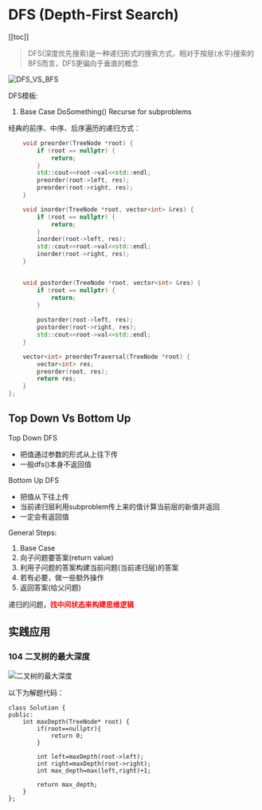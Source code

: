 # DFS (Depth-First Search)

[[toc]]

> DFS(深度优先搜索)是一种递归形式的搜索方式，相对于按层(水平)搜索的BFS而言，DFS更偏向于垂直的概念

 ![DFS_VS_BFS](/_images/interview/code/question-routine/DFS/DFS_VS_BFS.png)

DFS模板:

1. Base Case
    DoSomething()
    Recurse for subproblems
    

经典的前序、中序、后序遍历的递归方式：
```c++
    void preorder(TreeNode *root) {
        if (root == nullptr) {
            return;
        }
        std::cout<<root->val<<std::endl;
        preorder(root->left, res);
        preorder(root->right, res);
    }

    void inorder(TreeNode *root, vector<int> &res) {
        if (root == nullptr) {
            return;
        }
        inorder(root->left, res);
        std::cout<<root->val<<std::endl;
        inorder(root->right, res);
    }


    void postorder(TreeNode *root, vector<int> &res) {
        if (root == nullptr) {
            return;
        }
        
        postorder(root->left, res);
        postorder(root->right, res);
        std::cout<<root->val<<std::endl;
    }

    vector<int> preorderTraversal(TreeNode *root) {
        vector<int> res;
        preorder(root, res);
        return res;
    }
};

```

## Top Down Vs Bottom Up

Top Down DFS

* 把值通过参数的形式从上往下传
* 一般dfs()本身不返回值

Bottom Up DFS

* 把值从下往上传
* 当前递归层利用subproblem传上来的值计算当前层的新值并返回
* 一定会有返回值

General Steps:
1. Base Case
2. 向子问题要答案(return value)
3. 利用子问题的答案构建当前问题(当前递归层)的答案
4. 若有必要，做一些额外操作
5. 返回答案(给父问题)

递归的问题，<font color='red'>**找中间状态来构建思维逻辑**</font>

## 实践应用


### 104 二叉树的最大深度

  ![二叉树的最大深度](/_images/interview/code/question-routine/DFS/二叉树的最大深度.png)

以下为解题代码：
```
class Solution {
public:
    int maxDepth(TreeNode* root) {
        if(root==nullptr){
            return 0;
        }

        int left=maxDepth(root->left);
        int right=maxDepth(root->right);
        int max_depth=max(left,right)+1;

        return max_depth;
    }
};
```

